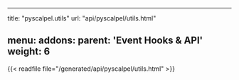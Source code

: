 
---
title: "pyscalpel.utils"
url: "api/pyscalpel/utils.html"

menu:
    addons:
        parent: 'Event Hooks & API'
        weight: 6
---

{{< readfile file="/generated/api/pyscalpel/utils.html" >}}
